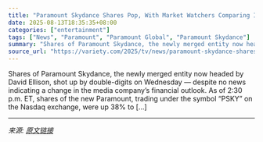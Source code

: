 ```yaml
---
title: "Paramount Skydance Shares Pop, With Market Watchers Comparing It to a ‘Meme Stock’"
date: 2025-08-13T18:35:35+08:00
categories: ["entertainment"]
tags: ["News", "Paramount", "Paramount Global", "Paramount Skydance"]
summary: "Shares of Paramount Skydance, the newly merged entity now headed by David Ellison, shot up by double-digits on Wednesday &#8212; despite no news indicating a change in the media company&#8217;s financ"
source_url: "https://variety.com/2025/tv/news/paramount-skydance-shares-increase-meme-stock-1236488607/"
---
```


Shares of Paramount Skydance, the newly merged entity now headed by David Ellison, shot up by double-digits on Wednesday &#8212; despite no news indicating a change in the media company&#8217;s financial outlook. As of 2:30 p.m. ET, shares of the new Paramount, trading under the symbol &#8220;PSKY&#8221; on the Nasdaq exchange, were up 38% to [&#8230;]

---

*来源: [原文链接](https://variety.com/2025/tv/news/paramount-skydance-shares-increase-meme-stock-1236488607/)*

